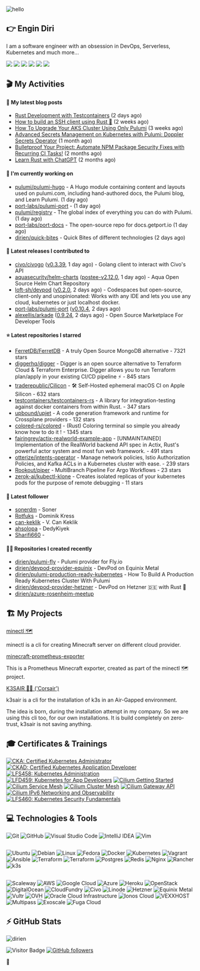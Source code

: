 ![hello](https://media.giphy.com/media/3ornk57KwDXf81rjWM/giphy.gif)

## 👉 Engin Diri

I am a software engineer with an obsession in DevOps, Serverless, Kubernetes and much more...

[![](https://img.shields.io/badge/-@__ediri-%231DA1F2?style=for-the-badge&logo=twitter&logoColor=ffffff)](https://twitter.com/_ediri)
[![](https://img.shields.io/badge/@_ediri@cloud--native.social-6364FF?style=for-the-badge&logo=mastodon&logoColor=white)](https://cloud-native.social/@_ediri)
[![](https://img.shields.io/badge/-@dirien-%23181717?style=for-the-badge&logo=github)](https://github.com/dirien)
[![](https://img.shields.io/badge/-@__ediri-E4405F?style=for-the-badge&logo=instagram&logoColor=white)](https://www.instagram.com/_ediri/)
[![](https://img.shields.io/badge/dirien-003366?style=for-the-badge&logo=linuxfoundation&logoColor=white)](https://openprofile.dev/profile/dirien)
[![](https://img.shields.io/badge/-blog.ediri.io-2962FF?style=for-the-badge&logo=hashnode&logoColor=white)](https://blog.ediri.io/)

## 🎬 My Activities

#### 📖 My latest blog posts
- [Rust Development with Testcontainers](https://blog.ediri.io/rust-development-with-testcontainers) (2 days ago)
- [How to build an SSH client using Rust 🦀](https://blog.ediri.io/how-to-build-an-ssh-client-using-rust) (2 weeks ago)
- [How To Upgrade Your AKS Cluster Using Only Pulumi](https://blog.ediri.io/how-to-upgrade-your-aks-cluster-using-only-pulumi) (3 weeks ago)
- [Advanced Secrets Management on Kubernetes with Pulumi: Doppler Secrets Operator](https://blog.ediri.io/advanced-secrets-management-on-kubernetes-with-pulumi-doppler-secrets-operator) (1 month ago)
- [Bulletproof Your Project: Automate NPM Package Security Fixes with Recurring CI Tasks!](https://blog.ediri.io/bulletproof-your-project-automate-npm-package-security-fixes-with-recurring-ci-tasks) (2 months ago)
- [Learn Rust with ChatGPT](https://blog.ediri.io/learn-rust-with-chatgpt) (2 months ago)

#### 👷 I'm currently working on

- [pulumi/pulumi-hugo](https://github.com/pulumi/pulumi-hugo) - A Hugo module containing content and layouts used on pulumi.com, including hand-authored docs, the Pulumi blog, and Learn Pulumi. (1 day ago)
- [port-labs/pulumi-port](https://github.com/port-labs/pulumi-port) -  (1 day ago)
- [pulumi/registry](https://github.com/pulumi/registry) - The global index of everything you can do with Pulumi. (1 day ago)
- [port-labs/port-docs](https://github.com/port-labs/port-docs) - The open-source repo for docs.getport.io (1 day ago)
- [dirien/quick-bites](https://github.com/dirien/quick-bites) - Quick Bites of different technologies (2 days ago)

#### 🚀 Latest releases I contributed to

- [civo/civogo](https://github.com/civo/civogo) ([v0.3.39](https://github.com/civo/civogo/releases/tag/v0.3.39), 1 day ago) - Golang client to interact with Civo&#39;s API
- [aquasecurity/helm-charts](https://github.com/aquasecurity/helm-charts) ([postee-v2.12.0](https://github.com/aquasecurity/helm-charts/releases/tag/postee-v2.12.0), 1 day ago) - Aqua Open Source Helm Chart Repository
- [loft-sh/devpod](https://github.com/loft-sh/devpod) ([v0.2.0](https://github.com/loft-sh/devpod/releases/tag/v0.2.0), 2 days ago) - Codespaces but open-source, client-only and unopinionated: Works with any IDE and lets you use any cloud, kubernetes or just localhost docker.
- [port-labs/pulumi-port](https://github.com/port-labs/pulumi-port) ([v0.10.4](https://github.com/port-labs/pulumi-port/releases/tag/v0.10.4), 2 days ago)
- [alexellis/arkade](https://github.com/alexellis/arkade) ([0.9.24](https://github.com/alexellis/arkade/releases/tag/0.9.24), 2 days ago) - Open Source Marketplace For Developer Tools

#### ⭐ Latest repositories I starred

- [FerretDB/FerretDB](https://github.com/FerretDB/FerretDB) - A truly Open Source MongoDB alternative - 7321 stars
- [diggerhq/digger](https://github.com/diggerhq/digger) - Digger is an open source alternative to Terraform Cloud &amp; Terraform Enterprise. Digger allows you to run Terraform plan/apply in your existing CI/CD pipeline ⚡️   - 845 stars
- [traderepublic/Cilicon](https://github.com/traderepublic/Cilicon) - 🛠️ Self-Hosted ephemeral macOS CI on Apple Silicon - 632 stars
- [testcontainers/testcontainers-rs](https://github.com/testcontainers/testcontainers-rs) - A library for integration-testing against docker containers from within Rust. - 347 stars
- [upbound/upjet](https://github.com/upbound/upjet) - A code generation framework and runtime for Crossplane providers - 132 stars
- [colored-rs/colored](https://github.com/colored-rs/colored) - (Rust) Coloring terminal so simple you already know how to do it ! - 1345 stars
- [fairingrey/actix-realworld-example-app](https://github.com/fairingrey/actix-realworld-example-app) - [UNMAINTAINED] Implementation of the RealWorld backend API spec in Actix, Rust&#39;s powerful actor system and most fun web framework. - 491 stars
- [otterize/intents-operator](https://github.com/otterize/intents-operator) - Manage network policies, Istio Authorization Policies, and Kafka ACLs in a Kubernetes cluster with ease. - 239 stars
- [Rookout/piper](https://github.com/Rookout/piper) - MultiBranch Pipeline For Argo Workflows  - 23 stars
- [zerok-ai/kubectl-klone](https://github.com/zerok-ai/kubectl-klone) - Creates isolated replicas of your kubernetes pods for the purpose of remote debugging - 11 stars

#### 👥 Latest follower

- [sonerdm](https://github.com/sonerdm) - Soner
- [Rotfuks](https://github.com/Rotfuks) - Dominik Kress
- [can-keklik](https://github.com/can-keklik) - V. Can Keklik
- [ahsolopa](https://github.com/ahsolopa) - DedyKiyek
- [Sharifi660](https://github.com/Sharifi660) - 

#### 👨‍💻 Repositories I created recently

- [dirien/pulumi-fly](https://github.com/dirien/pulumi-fly) - Pulumi provider for Fly.io
- [dirien/devpod-provider-equinix](https://github.com/dirien/devpod-provider-equinix) - DevPod on Equinix Metal
- [dirien/pulumi-production-ready-kubernetes](https://github.com/dirien/pulumi-production-ready-kubernetes) - How To Build A Production Ready Kubernetes Cluster With Pulumi
- [dirien/devpod-provider-hetzner](https://github.com/dirien/devpod-provider-hetzner) - DevPod on Hetzner 🇩🇪 with Rust 🦀
- [dirien/azure-rosenheim-meetup](https://github.com/dirien/azure-rosenheim-meetup)


## 🏗️ My Projects
[minectl 🗺](https://github.com/dirien/minectl)

minectl is a cli for creating Minecraft server on different cloud provider.

[minecraft-prometheus-exporter](https://github.com/dirien/minecraft-prometheus-exporter)

This is a Prometheus Minecraft exporter, created as part of the minectl 🗺 project.

[K3SAIR 🏴‍☠️️ ('Corsair')](https://github.com/dirien/k3sair-cli)

k3sair is a cli for the installation of k3s in an Air-Gapped environment.

The idea is born, during the installation attempt in my company. So we are using this cli too, for our own
installations. It is build completely on zero-trust, k3sair is not saving anything.

## 🎓 Certificates & Trainings

<!--START_SECTION:badges-->

[![CKA: Certified Kubernetes Administrator](https://images.credly.com/size/110x110/images/8b8ed108-e77d-4396-ac59-2504583b9d54/cka_from_cncfsite__281_29.png)](http://www.credly.com/badges/9d947b2a-e186-40a0-bf4c-0d513ebab6d6 "CKA: Certified Kubernetes Administrator")
[![CKAD: Certified Kubernetes Application Developer](https://images.credly.com/size/110x110/images/f88d800c-5261-45c6-9515-0458e31c3e16/ckad_from_cncfsite.png)](http://www.credly.com/badges/492ae49a-b546-4451-b90d-73451e078ed7 "CKAD: Certified Kubernetes Application Developer")
[![LFS458: Kubernetes Administration](https://images.credly.com/size/110x110/images/ed2a2973-5dd0-43b8-9f43-ccd00db9b160/LF_logobadge.png)](http://www.credly.com/badges/d0e3043e-4d3a-4af1-9dc4-dbaadd4a8e88 "LFS458: Kubernetes Administration")
[![LFD459: Kubernetes for App Developers](https://images.credly.com/size/110x110/images/d2d0c23b-5e65-4eba-8d72-927a3a9c2a0b/LF_logobadge.png)](http://www.credly.com/badges/4d2b1460-b7f4-41c3-a20e-91d2faacd701 "LFD459: Kubernetes for App Developers")
[![Cilium Getting Started](https://images.credly.com/size/110x110/images/8005660c-ff3b-40d3-8546-c6dd668be4ab/image.png)](http://www.credly.com/badges/aaf501ac-2ccf-485c-b976-4861815f7ce6 "Cilium Getting Started")
[![Cilium Service Mesh](https://images.credly.com/size/110x110/images/e66caa4d-9994-40f4-b88d-37531f48f272/image.png)](http://www.credly.com/badges/0a7cbad3-9136-4a86-a573-e0af4a39b5ca "Cilium Service Mesh")
[![Cilium Cluster Mesh](https://images.credly.com/size/110x110/images/6ccb5dc3-1519-4fe9-b553-cd5e3fbe1ef0/image.png)](http://www.credly.com/badges/2272b1df-3087-4044-b7e3-a1842dbff6a5 "Cilium Cluster Mesh")
[![Cilium Gateway API](https://images.credly.com/size/110x110/images/6e55889e-e701-4b2f-86ec-750c9a35a651/image.png)](http://www.credly.com/badges/68bb9d11-b199-4a00-a3c8-c282d7ddbde5 "Cilium Gateway API")
[![Cilium IPv6 Networking and Observability](https://images.credly.com/size/110x110/images/35853eea-a377-495b-88b6-c20bf5fbe72c/image.png)](http://www.credly.com/badges/ed925e87-d542-441f-a507-6da6826620cb "Cilium IPv6 Networking and Observability")
[![LFS460: Kubernetes Security Fundamentals](https://images.credly.com/size/110x110/images/e43a62e0-ce7b-40c2-9f04-ab0f3809f827/LF_logobadge.png)](http://www.credly.com/badges/c2872a4c-4d78-4e83-b799-36d203fad483 "LFS460: Kubernetes Security Fundamentals")
<!--END_SECTION:badges-->

## 💻 Technologies & Tools

![Git](https://img.shields.io/badge/git-%23F05033.svg?style=for-the-badge&logo=git&logoColor=white)
![GitHub](https://img.shields.io/badge/github-%23121011.svg?style=for-the-badge&logo=github&logoColor=white)
![Visual Studio Code](https://img.shields.io/badge/VisualStudioCode-0078d7.svg?style=for-the-badge&logo=visual-studio-code&logoColor=white)
![IntelliJ IDEA](https://img.shields.io/badge/IntelliJIDEA-000000.svg?style=for-the-badge&logo=intellij-idea&logoColor=white)
![Vim](https://img.shields.io/badge/VIM-%2311AB00.svg?style=for-the-badge&logo=vim&logoColor=white)

##

![Ubuntu](https://img.shields.io/badge/Ubuntu-E95420?style=for-the-badge&logo=ubuntu&logoColor=white)
![Debian](https://img.shields.io/badge/Debian-D70A53?style=for-the-badge&logo=debian&logoColor=white)
![Linux](https://img.shields.io/badge/Linux-FCC624?style=for-the-badge&logo=linux&logoColor=black)
![Fedora](https://img.shields.io/badge/Fedora-294172?style=for-the-badge&logo=fedora&logoColor=white)
![Docker](https://img.shields.io/badge/docker-0db7ed.svg?style=for-the-badge&logo=docker&logoColor=white)
![Kubernetes](https://img.shields.io/badge/kubernetes-326ce5.svg?style=for-the-badge&logo=kubernetes&logoColor=white)
![Vagrant](https://img.shields.io/badge/vagrant-1563FF.svg?style=for-the-badge&logo=vagrant&logoColor=white)
![Ansible](https://img.shields.io/badge/ansible-1A1918.svg?style=for-the-badge&logo=ansible&logoColor=white)
![Terraform](https://img.shields.io/badge/terraform-5835CC.svg?style=for-the-badge&logo=terraform&logoColor=white)
![Terraform](https://img.shields.io/badge/pulumi-8A3391.svg?style=for-the-badge&logo=pulumi&logoColor=white)
![Postgres](https://img.shields.io/badge/postgres-316192.svg?style=for-the-badge&logo=postgresql&logoColor=white)
![Redis](https://img.shields.io/badge/redis-DD0031.svg?style=for-the-badge&logo=redis&logoColor=white)
![Nginx](https://img.shields.io/badge/nginx-009639.svg?style=for-the-badge&logo=nginx&logoColor=white)
![Rancher](https://img.shields.io/badge/rancher-0075A8.svg?style=for-the-badge&logo=rancher&logoColor=white)
![k3s](https://img.shields.io/badge/k3s-FFC61C.svg?style=for-the-badge&logo=&logoColor=white)

##

![Scaleway](https://img.shields.io/badge/SCALEWAY-4f0599.svg?style=for-the-badge&logo=scaleway&logoColor=white)
![AWS](https://img.shields.io/badge/AWS-FF9900.svg?style=for-the-badge&logo=amazon-aws&logoColor=white)
![Google Cloud](https://img.shields.io/badge/GoogleCloud-4285F4.svg?style=for-the-badge&logo=google-cloud&logoColor=white)
![Azure](https://img.shields.io/badge/azure-0078D4.svg?style=for-the-badge&logo=microsoft-azure&logoColor=white)
![Heroku](https://img.shields.io/badge/heroku-430098.svg?style=for-the-badge&logo=heroku&logoColor=white)
![OpenStack](https://img.shields.io/badge/Openstack-f01742.svg?style=for-the-badge&logo=openstack&logoColor=white)
![DigitalOcean](https://img.shields.io/badge/DigitalOcean-0080FF.svg?style=for-the-badge&logo=DigitalOcean&logoColor=white)
![CloudFundry](https://img.shields.io/badge/CloudFoundry-0C9ED5.svg?style=for-the-badge&logo=cloudfoundry&logoColor=white)
![Civo](https://img.shields.io/badge/civo-239DFF.svg?style=for-the-badge&logo=civo&logoColor=white)
![Linode](https://img.shields.io/badge/linode-00A95C?style=for-the-badge&logo=linode&logoColor=white)
![Hetzner](https://img.shields.io/badge/hetzner-d50c2d?style=for-the-badge&logo=hetzner&logoColor=white)
![Equinix Metal](https://img.shields.io/badge/equinix--metal-d10810?style=for-the-badge&logo=equinixmetal&logoColor=white)
![Vultr](https://img.shields.io/badge/vultr-007BFC?style=for-the-badge&logo=vultr&logoColor=white)
![OVH](https://img.shields.io/badge/ovh-123F6D?style=for-the-badge&logo=ovh&logoColor=white)
![Oracle Cloud Infrastructure](https://img.shields.io/badge/Oracle_Cloud_Infrastructure-F80000?style=for-the-badge&logo=oracle&logoColor=white)
![Ionos Cloud](https://img.shields.io/badge/ionos--cloud-003D8F?style=for-the-badge&logo=ionos&logoColor=white)
![VEXXHOST](https://img.shields.io/badge/VEXXHOST-2A1659?style=for-the-badge&logo=vexxhost&logoColor=white)
![Multipass](https://img.shields.io/badge/Multipass-E95420?style=for-the-badge&logo=ubuntu&logoColor=white)
![Exoscale](https://img.shields.io/badge/Exoscale-DA291C?style=for-the-badge&logo=exoscale&logoColor=white)
![Fuga Cloud](https://img.shields.io/badge/fuga_cloud-242F4B?style=for-the-badge&logo=fugacloud&logoColor=white)

## ⚡ GitHub Stats

![dirien](https://github-readme-stats.vercel.app/api?username=dirien&show_icons=true&count_private=true&theme=dracula)

![Visitor Badge](https://visitor-badge.laobi.icu/badge?page_id=dirien)
[![GitHub followers](https://img.shields.io/github/followers/dirien.svg?style=social&label=Follow&maxAge=2592000)](https://github.com/dirien?tab=followers)

🧿
